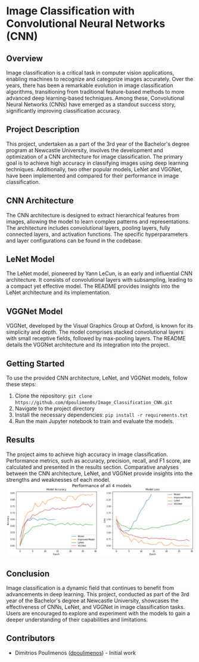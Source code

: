 # Image Classification with Convolutional Neural Networks (CNN)

## Overview

Image classification is a critical task in computer vision applications, enabling machines to recognize and categorize images accurately. Over the years, there has been a remarkable evolution in image classification algorithms, transitioning from traditional feature-based methods to more advanced deep learning-based techniques. Among these, Convolutional Neural Networks (CNNs) have emerged as a standout success story, significantly improving classification accuracy.

## Project Description

This project, undertaken as a part of the 3rd year of the Bachelor's degree program at Newcastle University, involves the development and optimization of a CNN architecture for image classification. The primary goal is to achieve high accuracy in classifying images using deep learning techniques. Additionally, two other popular models, LeNet and VGGNet, have been implemented and compared for their performance in image classification.

## CNN Architecture

The CNN architecture is designed to extract hierarchical features from images, allowing the model to learn complex patterns and representations. The architecture includes convolutional layers, pooling layers, fully connected layers, and activation functions. The specific hyperparameters and layer configurations can be found in the codebase.

## LeNet Model

The LeNet model, pioneered by Yann LeCun, is an early and influential CNN architecture. It consists of convolutional layers with subsampling, leading to a compact yet effective model. The README provides insights into the LeNet architecture and its implementation.

## VGGNet Model

VGGNet, developed by the Visual Graphics Group at Oxford, is known for its simplicity and depth. The model comprises stacked convolutional layers with small receptive fields, followed by max-pooling layers. The README details the VGGNet architecture and its integration into the project.

## Getting Started

To use the provided CNN architecture, LeNet, and VGGNet models, follow these steps:

1. Clone the repository: `git clone https://github.com/dpoulimen0s/Image_Classification_CNN.git`
2. Navigate to the project directory
3. Install the necessary dependencies: `pip install -r requirements.txt`
4. Run the main Jupyter notebook to train and evaluate the models.

## Results

The project aims to achieve high accuracy in image classification. Performance metrics, such as accuracy, precision, recall, and F1 score, are calculated and presented in the results section. Comparative analyses between the CNN architecture, LeNet, and VGGNet provide insights into the strengths and weaknesses of each model.
![Results](cnn_results.png)

## Conclusion

Image classification is a dynamic field that continues to benefit from advancements in deep learning. This project, conducted as part of the 3rd year of the Bachelor's degree at Newcastle University, showcases the effectiveness of CNNs, LeNet, and VGGNet in image classification tasks. Users are encouraged to explore and experiment with the models to gain a deeper understanding of their capabilities and limitations.

## Contributors

- Dimitrios Poulimenos ([dpoulimenos](https://www.linkedin.com/in/dpoulimenos/)) - Initial work 
